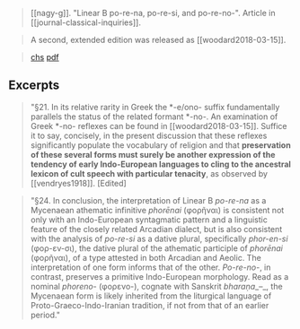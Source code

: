> [[nagy-g]]. "Linear B po-re-na, po-re-si, and po-re-no-". Article in [[journal-classical-inquiries]]. 

> A second, extended edition was released as [[woodard2018-03-15]].

> [chs](https://classical-inquiries.chs.harvard.edu/linear-b-po-re-na-po-re-si-and-po-re-no/)
> [pdf](a/woodard2018-02-04.pdf)


## Excerpts
>"§21. In its relative rarity in Greek the *-e/ono- suffix fundamentally parallels the status of the related formant *-no-. An examination of Greek *-no- reflexes can be found in [[woodard2018-03-15]]. Suffice it to say, concisely, in the present discussion that these reflexes significantly populate the vocabulary of religion and that **preservation of these several forms must surely be another expression of the tendency of early Indo-European languages to cling to the ancestral lexicon of cult speech with particular tenacity**, as observed by [[vendryes1918]].
>[Edited]

> "§24. In conclusion, the interpretation of Linear B _po-re-na_ as a Mycenaean athematic infinitive _phorēnai_ (φορῆναι) is consistent not only with an Indo-European syntagmatic pattern and a linguistic feature of the closely related Arcadian dialect, but is also consistent with the analysis of _po-re-si_ as a dative plural, specifically _phor-en-si_ (φορ-εν-σι), the dative plural of the athematic participle of _phorēnai_ (φορῆναι), of a type attested in both Arcadian and Aeolic. The interpretation of one form informs that of the other. _Po-re-no-_, in contrast, preserves a primitive Indo-European morphology. Read as a nominal _phoreno-_ (φορενο-), cognate with Sanskrit _bharaṇa__–_, the Mycenaean form is likely inherited from the liturgical language of Proto-Graeco-Indo-Iranian tradition, if not from that of an earlier period."